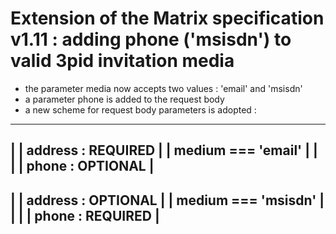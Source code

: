 # Extension of the Matrix specification v1.11 : adding phone ('msisdn') to valid 3pid invitation media

- the parameter media now accepts two values : 'email' and 'msisdn'
- a parameter phone is added to the request body 
- a new scheme for request body parameters is adopted : 

-----------------------------------------------
|                      | address : REQUIRED   |
|  medium === 'email'  |                      |
|                      | phone : OPTIONAL     |
-----------------------------------------------
|                      | address : OPTIONAL   |
|  medium === 'msisdn' |                      |
|                      | phone : REQUIRED     |
-----------------------------------------------
